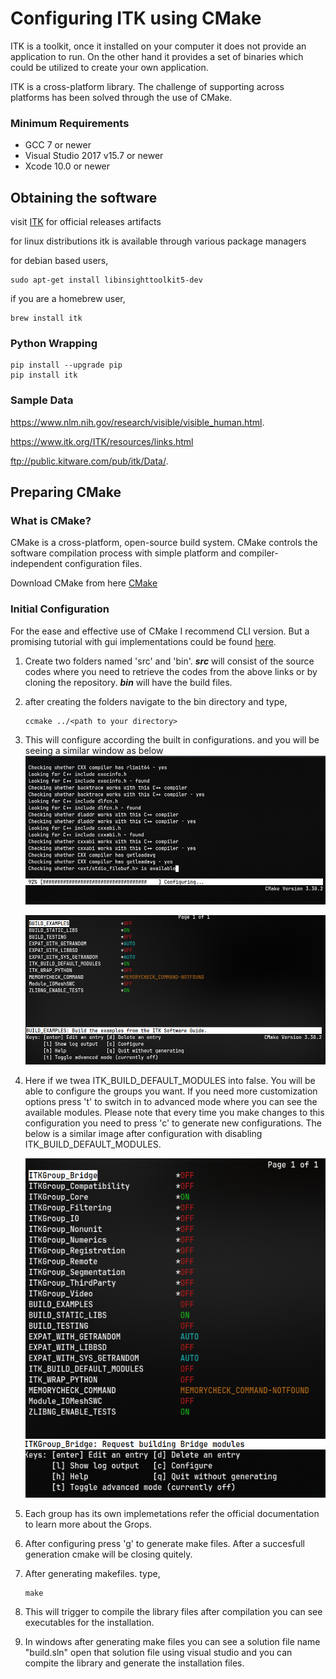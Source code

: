 # Configuring ITK using CMake

ITK is a toolkit, once it installed on your computer it does not provide an application to run. On the other hand it provides a set of binaries which could be utilized to create your own application.

ITK is a cross-platform library. The challenge of supporting across platforms has been solved through the use of CMake.

### Minimum Requirements

- GCC 7 or newer
- Visual Studio 2017 v15.7 or newer
- Xcode 10.0 or newer

## Obtaining the software

visit [ITK](https://docs.itk.org/en/latest/download.html) for official releases artifacts

for linux distributions itk is available through various package managers

for debian based users,

```
sudo apt-get install libinsighttoolkit5-dev
```

if you are a homebrew user,

```
brew install itk
```

### Python Wrapping

```
pip install --upgrade pip
pip install itk
```

### Sample Data

https://www.nlm.nih.gov/research/visible/visible_human.html.

https://www.itk.org/ITK/resources/links.html

ftp://public.kitware.com/pub/itk/Data/.

## Preparing CMake

### What is CMake?

CMake is a cross-platform, open-source build system. CMake controls the software compilation process with simple platform and compiler-independent configuration files.

Download CMake from here [CMake](https://cmake.org/)

### Initial Configuration

For the ease and effective use of CMake I recommend CLI version. But a promising tutorial with gui implementations could be found [here](https://www.youtube.com/watch?v=vZOMu5YSfoI).

1. Create two folders named 'src' and 'bin'. **_src_** will consist of the source codes where you need to retrieve the codes from the above links or by cloning the repository. **_bin_** will have the build files.
2. after creating the folders navigate to the bin directory and type,

   ```
   ccmake ../<path to your directory>
   ```
3. This will configure according the built in configurations. and you will be seeing a similar window as below![1724734894174](image/readme/1724734894174.png)

   ![1724735194980](image/readme/1724735194980.png)
4. Here if we twea ITK_BUILD_DEFAULT_MODULES into false. You will be able to configure the groups you want. If you need more customization options press 't' to switch in to advanced mode where you can see the available modules. Please note that every time you make changes to this configuration you need to press 'c' to generate new configurations. The below is a similar image after configuration with disabling ITK_BUILD_DEFAULT_MODULES.

   ![1724735453619](image/readme/1724735453619.png)
5. Each group has its own implemetations refer the official documentation to learn more about the Grops.
6. After configuring press 'g' to generate make files. After a succesfull generation cmake will be closing quitely.
7. After generating makefiles. type,

   ```
   make
   ```
8. This will trigger to compile the library files after compilation you can see executables for the installation.
9. In windows after generating make files you can see a solution file name "build.sln" open that solution file using visual studio and you can compite the library and generate the installation files.
